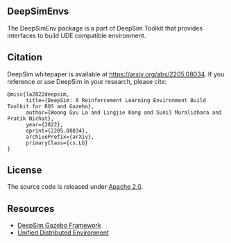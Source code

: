 ## DeepSimEnvs

The DeepSimEnv package is a part of DeepSim Toolkit that provides interfaces to build UDE compatible environment. 

## Citation

DeepSim whitepaper is available at https://arxiv.org/abs/2205.08034.
If you reference or use DeepSim in your research, please cite:

```
@misc{la2022deepsim,
      title={DeepSim: A Reinforcement Learning Environment Build Toolkit for ROS and Gazebo}, 
      author={Woong Gyu La and Lingjie Kong and Sunil Muralidhara and Pratik Nichat},
      year={2022},
      eprint={2205.08034},
      archivePrefix={arXiv},
      primaryClass={cs.LG}
}
```

## License

The source code is released under [Apache 2.0](https://aws.amazon.com/apache-2-0/).

## Resources
* [DeepSim Gazebo Framework](https://github.com/aws-deepracer/deepsim/tree/main/deepsim)
* [Unified Distributed Environment](https://github.com/aws-deepracer/ude)